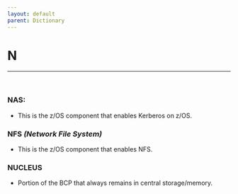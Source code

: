 ```yaml
---
layout: default
parent: Dictionary
---
```


# N

<hr>
&nbsp;

### NAS:
* This is the z/OS component that enables Kerberos on z/OS.

### NFS *(Network File System)*
* This is the z/OS component that enables NFS.

### NUCLEUS
* Portion of the BCP that always remains in central storage/memory.
